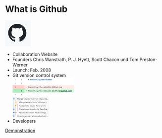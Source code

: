 # What is Github
![GitHub Logo](pictures/image-6.png)
* Collaboration Website
* Founders Chris Wanstrath, P. J. Hyett, Scott Chacon und Tom Preston-Werner
* Launch: Feb. 2008
* Git version control system  
![div view with git](<pictures/image-5 (Benutzerdefiniert).png>)  
![alt text](<pictures/image-7 (Benutzerdefiniert).png>)
* Developers

[Demonstration](./Demo.md)
